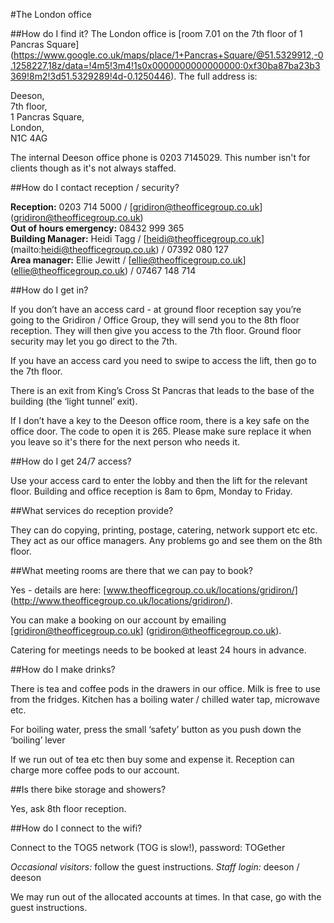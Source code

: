 #The London office

##How do I find it? 
The London office is [room 7.01 on the 7th floor of 1 Pancras Square] (https://www.google.co.uk/maps/place/1+Pancras+Square/@51.5329912,-0.1258227,18z/data=!4m5!3m4!1s0x0000000000000000:0xf30ba87ba23b3369!8m2!3d51.5329289!4d-0.1250446). The full address is:

Deeson,     
7th floor,   
1 Pancras Square,  
London,   
N1C 4AG

The internal Deeson office phone is 0203 7145029. This number isn't for clients though as it's not always staffed.

##How do I contact reception / security?

**Reception:** 0203 714 5000 / [gridiron@theofficegroup.co.uk] (gridiron@theofficegroup.co.uk)  
**Out of hours emergency:** 08432 999 365  
**Building Manager:** Heidi Tagg / [heidi@theofficegroup.co.uk] (mailto:heidi@theofficegroup.co.uk) / 07392 080 127  
**Area manager:** Ellie Jewitt / [ellie@theofficegroup.co.uk] (ellie@theofficegroup.co.uk) / 07467 148 714


##How do I get in?

If you don’t have an access card -  at ground floor reception say you’re going to the Gridiron / Office Group, they will send you to the 8th floor reception. They will then give you access to the 7th floor. Ground floor security may let you go direct to the 7th.

If you have an access card you need to swipe to access the lift, then go to the 7th floor.

There is an exit from King’s Cross St Pancras that leads to the base of the building (the ‘light tunnel’ exit).

If I don’t have a key to the Deeson office room, there is a key safe on the office door. The code to open it is 265. Please make sure replace it when you leave so it's there for the next person who needs it.

##How do I get 24/7 access?

Use your access card to enter the lobby and then the lift for the relevant floor. Building and office reception is 8am to 6pm, Monday to Friday.

##What services do reception provide?

They can do copying, printing, postage, catering, network support etc etc. They act as our office managers. Any problems go and see them on the 8th floor.

##What meeting rooms are there that we can pay to book?

Yes - details are here: [www.theofficegroup.co.uk/locations/gridiron/] (http://www.theofficegroup.co.uk/locations/gridiron/). 

You can make a booking on our account by emailing [gridiron@theofficegroup.co.uk] (gridiron@theofficegroup.co.uk).

Catering for meetings needs to be booked at least 24 hours in advance.

##How do I make drinks?

There is tea and coffee pods in the drawers in our office. Milk is free to use from the fridges. Kitchen has a boiling water / chilled water tap, microwave etc.

For boiling water, press the small ‘safety’ button as you push down the ‘boiling’ lever

If we run out of tea etc then buy some and expense it. Reception can charge more coffee pods to our account.

##Is there bike storage and showers?

Yes, ask 8th floor reception.

##How do I connect to the wifi?

Connect to the TOG5 network (TOG is slow!), password: TOGether

*Occasional visitors:* follow the guest instructions.
*Staff login:* deeson / deeson

We may run out of the allocated accounts at times. In that case, go with the guest instructions.
